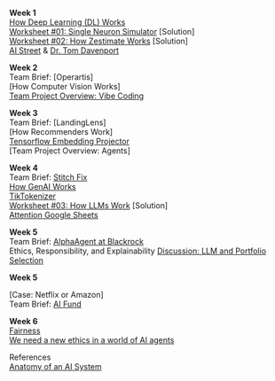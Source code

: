 <b>Week 1</b>  
[How Deep Learning (DL) Works](https://www.dropbox.com/scl/fi/xg6mbc2yt2a18timvdrx4/EHUB-AI-by-Chung-2025-How-AI-Works.pptx?rlkey=m8aou9f741qi4q4b8fu2m0kbg&dl=0)  
[Worksheet #01: Single Neuron Simulator](https://docs.google.com/document/d/1VUxvhrI8i_2mxxIqB9e4Y2RZPk69Id76yiddq302e8U/edit?usp=drive_link) [Solution]  
[Worksheet #02: How Zestimate Works](https://docs.google.com/document/d/1VsJqBAyiVG5nDBkZNhB4CE8wRcbfCE61Xgf00_AC5EQ/edit?usp=drive_link) [Solution]  
[AI Street](https://www.ai-street.co/) & [Dr. Tom Davenport](https://www.linkedin.com/in/davenporttom/)    

<b>Week 2</b>  
Team Brief: [Operartis]  
[How Computer Vision Works]  
[Team Project Overview: Vibe Coding](https://docs.google.com/presentation/d/1Y8hoK1MePy468Yz6gJhMHbs4MJ4RkKKPcSySzhEjdnw/edit?usp=sharing)  

<b>Week 3</b>  
Team Brief: [LandingLens]  
[How Recommenders Work]  
[Tensorflow Embedding Projector](https://projector.tensorflow.org/)  
[Team Project Overview: Agents]  

<b>Week 4</b>  
Team Brief: [Stitch Fix](https://algorithms-tour.stitchfix.com/)  
[How GenAI Works](https://www.dropbox.com/scl/fi/l7cok2snp9s5ukzmy3fmv/EHUB-AI-by-Chung-2025-How-GenAI-Works.pptx?rlkey=mn68ljymfxdxvgoweapou1ojq&dl=0)  
[TikTokenizer](https://tiktokenizer.vercel.app/)  
[Worksheet #03: How LLMs Work](https://docs.google.com/document/d/1nZAcStoLL7KAxbgppmm-m-NumVZNzxjTjKLmvQPU4as/edit?usp=drive_link) [Solution]  
[Attention Google Sheets](https://tinyurl.com/4h5wvucu)  

<b>Week 5</b>  
Team Brief: [AlphaAgent at Blackrock](https://arxiv.org/pdf/2508.11152)    
Ethics, Responsibility, and Explainability
[Discussion: LLM and Portfolio Selection](https://www.linkedin.com/posts/yongjae-lee-548982107_llms-for-portfolio-selection-yongjae-lee-ugcPost-7358759780062031872-4CWa?utm_source=share&utm_medium=member_desktop&rcm=ACoAAABvuugBphFnUugDOTstBNFiWlp6ks-XiQ4)  

<b>Week 5</b> 

[Case: Netflix or Amazon]  
Team Brief: [AI Fund](https://aifund.ai/)  

<b>Week 6</b>  
[Fairness](https://papers.ssrn.com/sol3/papers.cfm?abstract_id=5402916)  
[We need a new ethics in a world of AI agents](https://www.nature.com/articles/d41586-025-02454-5)  

References  
[Anatomy of an AI System](https://anatomyof.ai/)  
